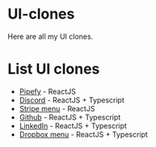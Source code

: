 # UI-clones
Here are all my UI clones.

# List UI clones

<ul>
  <li><a href="https://github.com/GaibVargas/fake-pipefy">Pipefy</a> - ReactJS</li>
  <li><a href="https://github.com/GaibVargas/discord-ui-clone">Discord</a> - ReactJS + Typescript</li>
  <li><a href="https://github.com/GaibVargas/stripe_menu-ui-clone">Stripe menu</a> - ReactJS</li>
  <li><a href="https://github.com/GaibVargas/github-ui-clone">Github</a> - ReactJS + Typescript</li>
  <li><a href="https://github.com/GaibVargas/linkedin-ui-clone">LinkedIn</a> - ReactJS + Typescript</li>
  <li><a href="https://github.com/GaibVargas/dropbox_menu-ui-clone">Dropbox menu</a> - ReactJS + Typescript</li>
</ul>
